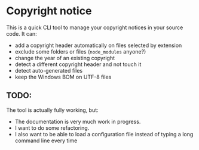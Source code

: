 # Copyright notice

This is a quick CLI tool to manage your copyright notices in your source code.
It can:
- add a copyright header automatically on files selected by extension
- exclude some folders or files (`node_modules` anyone?)
- change the year of an existing copyright
- detect a different copyright header and not touch it
- detect auto-generated files
- keep the Windows BOM on UTF-8 files

## TODO:

The tool is actually fully working, but:
- The documentation is very much work in progress.
- I want to do some refactoring.
- I also want to be able to load a configuration file instead of typing a long command line every time
